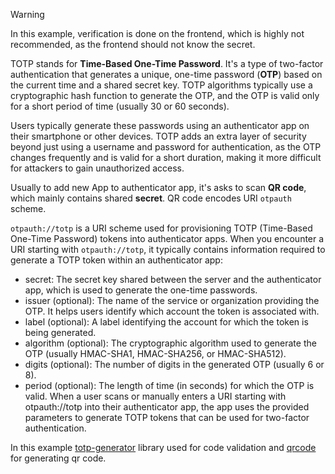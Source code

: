 > [!WARNING]
> In this example, verification is done on the frontend, which is highly not recommended, as the frontend should not know the secret.

TOTP stands for **Time-Based One-Time Password**. It's a type of two-factor authentication that generates a unique, one-time password (**OTP**) based on the current time and a shared secret key. TOTP algorithms typically use a cryptographic hash function to generate the OTP, and the OTP is valid only for a short period of time (usually 30 or 60 seconds).

Users typically generate these passwords using an authenticator app on their smartphone or other devices. TOTP adds an extra layer of security beyond just using a username and password for authentication, as the OTP changes frequently and is valid for a short duration, making it more difficult for attackers to gain unauthorized access.

Usually to add new App to authenticator app, it's asks to scan **QR code**, which mainly contains shared **secret**. QR code encodes URI `otpauth` scheme.

`otpauth://totp` is a URI scheme used for provisioning TOTP (Time-Based One-Time Password) tokens into authenticator apps. When you encounter a URI starting with `otpauth://totp`, it typically contains information required to generate a TOTP token within an authenticator app:

- secret: The secret key shared between the server and the authenticator app, which is used to generate the one-time passwords.
- issuer (optional): The name of the service or organization providing the OTP. It helps users identify which account the token is associated with.
- label (optional): A label identifying the account for which the token is being generated.
- algorithm (optional): The cryptographic algorithm used to generate the OTP (usually HMAC-SHA1, HMAC-SHA256, or HMAC-SHA512).
- digits (optional): The number of digits in the generated OTP (usually 6 or 8).
- period (optional): The length of time (in seconds) for which the OTP is valid.
  When a user scans or manually enters a URI starting with otpauth://totp into their authenticator app, the app uses the provided parameters to generate TOTP tokens that can be used for two-factor authentication.

In this example [totp-generator](https://www.npmjs.com/package/totp-generator) library used for code validation and [qrcode](https://www.npmjs.com/package/qrcode) for generating qr code.

